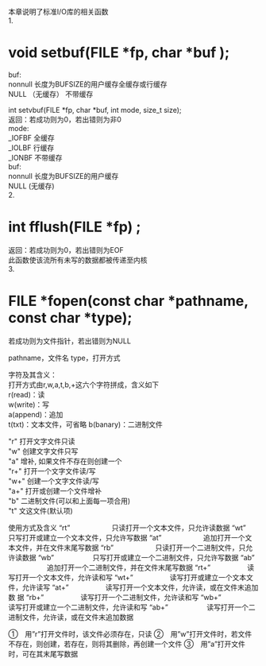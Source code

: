 本章说明了标准I/O库的相关函数  
1.    
# void setbuf(FILE *fp, char *buf );  
buf:  
nonnull 长度为BUFSIZE的用户缓存全缓存或行缓存  
NULL （无缓存） 不带缓存  

int setvbuf(FILE *fp, char *buf, int mode, size_t size);  
返回：若成功则为0，若出错则为非0  
mode:  
_IOFBF 全缓存  
_IOLBF 行缓存  
_IONBF 不带缓存  
buf:  
nonnull 长度为BUFSIZE的用户缓存  
NULL (无缓存)  
2.  
# int fflush(FILE *fp) ;
返回：若成功则为0，若出错则为EOF  
此函数使该流所有未写的数据都被传递至内核  
3.  
# FILE *fopen(const char *pathname, const char *type);
若成功则为文件指针，若出错则为NULL

pathname，文件名
type，打开方式

字符及其含义：  
打开方式由r,w,a,t,b,+这六个字符拼成，含义如下  
r(read)：读  
w(write)：写  
a(append)：追加  
t(txt)：文本文件，可省略
b(banary)：二进制文件

"r"            打开文字文件只读          
"w"           创建文字文件只写         
"a"           增补, 如果文件不存在则创建一个     
"r+"          打开一个文字文件读/写        
"w+"         创建一个文字文件读/写          
"a+"         打开或创建一个文件增补          
"b"           二进制文件(可以和上面每一项合用)          
"t"           文这文件(默认项)  

使用方式及含义
“rt”　　　　　　只读打开一个文本文件，只允许读数据 
“wt”　　　　　　只写打开或建立一个文本文件，只允许写数据
“at”　　　　　　追加打开一个文本文件，并在文件末尾写数据
“rb”　　　　　　只读打开一个二进制文件，只允许读数据
“wb”　　　　 　  只写打开或建立一个二进制文件，只允许写数据
“ab” 　　　　 　 追加打开一个二进制文件，并在文件末尾写数据
“rt+”　　　　　  读写打开一个文本文件，允许读和写
“wt+”　　　　　 读写打开或建立一个文本文件，允许读写
“at+”　　　　　  读写打开一个文本文件，允许读，或在文件末追加数 据
“rb+”　　　　　  读写打开一个二进制文件，允许读和写 
“wb+”　　　　　 读写打开或建立一个二进制文件，允许读和写
“ab+” 　　　　 　读写打开一个二进制文件，允许读，或在文件末追加数据

①　用”r”打开文件时，该文件必须存在，只读
②　用”w”打开文件时，若文件不存在，则创建，若存在，则将其删除，再创建一个文件
③　用”a”打开文件时，可在其末尾写数据


